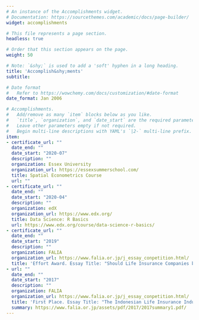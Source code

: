 ```yaml
---
# An instance of the Accomplishments widget.
# Documentation: https://sourcethemes.com/academic/docs/page-builder/
widget: accomplishments

# This file represents a page section.
headless: true

# Order that this section appears on the page.
weight: 50

# Note: `&shy;` is used to add a 'soft' hyphen in a long heading.
title: 'Accomplish&shy;ments'
subtitle:

# Date format
#   Refer to https://wowchemy.com/docs/customization/#date-format
date_format: Jan 2006

# Accomplishments.
#   Add/remove as many `item` blocks below as you like.
#   `title`, `organization`, and `date_start` are the required parameters.
#   Leave other parameters empty if not required.
#   Begin multi-line descriptions with YAML's `|2-` multi-line prefix.
item:
- certificate_url: ""
  date_end: ""
  date_start: "2020-07"
  description: ""
  organization: Essex University
  organization_url: https://essexsummerschool.com/
  title: Spatial Econometrics Course
  url: ""
- certificate_url: ""
  date_end: ""
  date_start: "2020-04"
  description: ""
  organization: edX
  organization_url: https://www.edx.org/
  title: Data Science: R Basics
  url: https://www.edx.org/course/data-science-r-basics/
- certificate_url: ""
  date_end: ""
  date_start: "2019"
  description: ""
  organization: FALIA 
  organization_url: https://www.falia.or.jp/j_essay_conpetition.html/
  title: 'Effort Award. Essay Title: "Should Life Insurance Companies be More Social? An Analysis of the Impact of Social Media Usage on the Performance of Indonesian Life Insurance Companies"'
- url: ""
  date_end: ""
  date_start: "2017"
  description: ""
  organization: FALIA 
  organization_url: https://www.falia.or.jp/j_essay_conpetition.html/
  title: 'First Place. Essay Title: "The Indonesian Life Insurance Industry: Untapped Potential in the Sharia Based Life Insurance Market"'
  summary: https://www.falia.or.jp/assets/pdf/2017/2017summary1.pdf/
---
```

